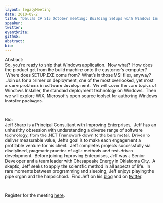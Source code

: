 ```yaml
---
layout: legacyMeeting
date: 2010-09-2
title: "Dallas C# SIG October meeting: Building Setups with Windows Installer and WiX"
speaker:
twitter:
eventbrite:
github:
abstract:
bio:
---
```


<div id="_mcePaste">Abstract:</div>
<div id="_mcePaste">So, you&#8217;re ready to ship that Windows application. &nbsp;Now what? &nbsp;How does the product get from the build machine onto the customer&#8217;s computer? &nbsp;Where does SETUP.EXE come from? &nbsp;What&#8217;s in those MSI files, anyway? &nbsp;Join us for a primer on deployment, one of the most overlooked, yet most arcane problems in software development. &nbsp;We will cover the core topics of Windows Installer, the standard deployment technology on Windows. &nbsp;Then we will explore WIX, Microsoft&#8217;s open-source toolset for authoring Windows Installer packages.</div>
<p><br /></p>
<div id="_mcePaste">Bio:</div>
<div id="_mcePaste">Jeff Sharp is a Principal Consultant with Improving Enterprises. &nbsp;Jeff has an unhealthy obsession with understanding a diverse range of software technology, from the .NET Framework down to the bare metal. &nbsp;Driven to deliver measurable value, Jeff&#8217;s goal is to make each engagement a profitable venture for his client. &nbsp;Jeff completes projects successfully via disciplined, pragmatic practice of agile methods and test-driven development. &nbsp;Before joining Improving Enterprises, Jeff was a Senior Developer and a team leader with Chesapeake Energy in Oklahoma City. &nbsp;A skeptic, Jeff seeks to apply the scientific method in all aspects of life. &nbsp;In rare moments between programming and sleeping, Jeff enjoys playing the pipe organ and the harpsichord. &nbsp;Find Jeff on his <a href="http://jeffreysharp.org/" target="_blank">blog</a> and on <a href="http://twitter.com/sharpjs" target="_blank">twitter</a>.</div>
<p><br /></p>
<div>Register for the meeting <a href="http://www.eventbrite.com/event/891194587" target="_blank">here</a>.</div>

